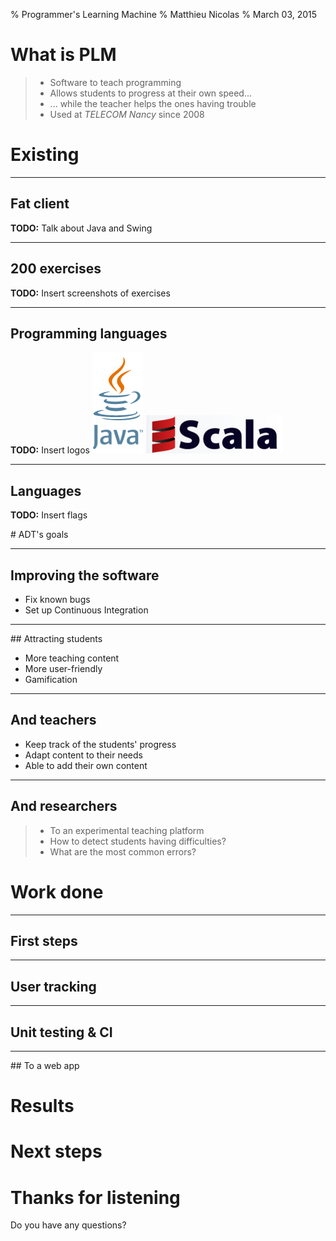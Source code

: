 % Programmer's Learning Machine
% Matthieu Nicolas
% March 03, 2015

# What is PLM

> - Software to teach programming
> - Allows students to progress at their own speed...
> - ... while the teacher helps the ones having trouble
> - Used at *TELECOM Nancy* since 2008 

# Existing

------

## Fat client

**TODO:** Talk about Java and Swing

------

## 200 exercises

**TODO:** Insert screenshots of exercises

------

## Programming languages

**TODO:** Insert logos
![Java's logo](img/java.png)
![Scala's logo](img/scala.png)

------

## Languages

**TODO:** Insert flags

# ADT's goals

------

## Improving the software

- Fix known bugs
- Set up Continuous Integration

------

## Attracting students

- More teaching content
- More user-friendly
- Gamification

------

## And teachers

- Keep track of the students' progress
- Adapt content to their needs
- Able to add their own content

------

## And researchers

> - To an experimental teaching platform
> -  How to detect students having difficulties?
> - What are the most common errors?

# Work done

------

## First steps

------

## User tracking

------

## Unit testing & CI

------

## To a web app

# Results

# Next steps

# Thanks for listening

Do you have any questions?